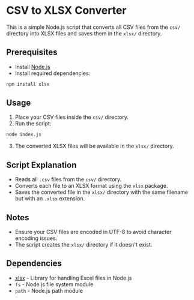 # CSV to XLSX Converter

This is a simple Node.js script that converts all CSV files from the `csv/` directory into XLSX files and saves them in the `xlsx/` directory.

## Prerequisites

- Install [Node.js](https://nodejs.org/)
- Install required dependencies:

```sh
npm install xlsx
```

## Usage

1. Place your CSV files inside the `csv/` directory.
2. Run the script:

```sh
node index.js
```

3. The converted XLSX files will be available in the `xlsx/` directory.

## Script Explanation

- Reads all `.csv` files from the `csv/` directory.
- Converts each file to an XLSX format using the `xlsx` package.
- Saves the converted file in the `xlsx/` directory with the same filename but with an `.xlsx` extension.

## Notes

- Ensure your CSV files are encoded in UTF-8 to avoid character encoding issues.
- The script creates the `xlsx/` directory if it doesn't exist.

## Dependencies

- [xlsx](https://www.npmjs.com/package/xlsx) - Library for handling Excel files in Node.js
- `fs` - Node.js file system module
- `path` - Node.js path module
